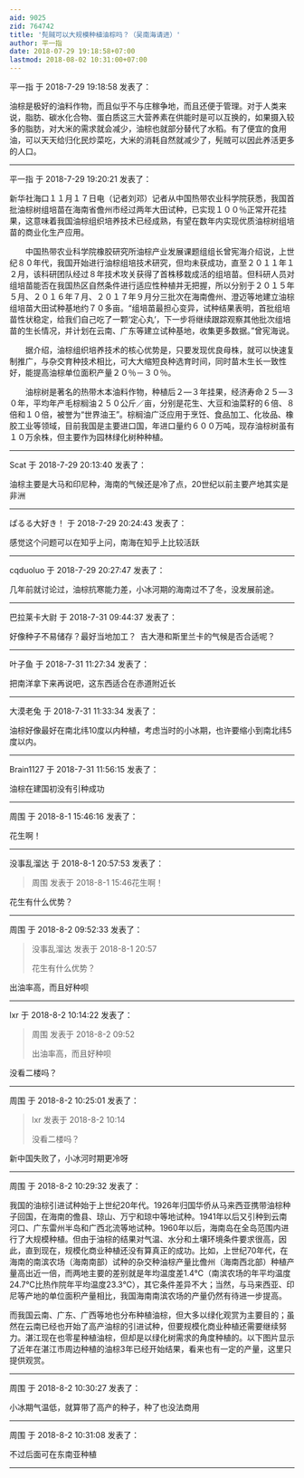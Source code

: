 ```yaml
---
aid: 9025
zid: 764742
title: '髡贼可以大规模种植油棕吗？（吴南海请进）'
author: 平一指
date: 2018-07-29 19:18:58+07:00
lastmod: 2018-08-02 10:31:00+07:00
---
```


平一指 于 2018-7-29 19:18:58 发表了：

油棕是极好的油料作物，而且似乎不与庄稼争地，而且还便于管理。对于人类来说，脂肪、碳水化合物、蛋白质这三大营养素在供能时是可以互换的，如果摄入较多的脂肪，对大米的需求就会减少，油棕也就部分替代了水稻。有了便宜的食用油，可以天天给归化民炒菜吃，大米的消耗自然就减少了，髡贼可以因此养活更多的人口。

---------

平一指 于 2018-7-29 19:20:21 发表了：

新华社海口１１月１７日电（记者刘邓）记者从中国热带农业科学院获悉，我国首批油棕树组培苗在海南省儋州市经过两年大田试种，已实现１００％正常开花挂果，这意味着我国油棕组织培养技术已经成熟，有望在数年内实现优质油棕树组培苗的商业化生产应用。

　　中国热带农业科学院橡胶研究所油棕产业发展课题组组长曾宪海介绍说，上世纪８０年代，我国开始进行油棕组培技术研究，但均未获成功，直至２０１１年１２月，该科研团队经过８年技术攻关获得了首株移栽成活的组培苗。但科研人员对组培苗能否在我国热区自然条件进行适应性种植并无把握，所以分别于２０１５年５月、２０１６年７月、２０１７年９月分三批次在海南儋州、澄迈等地建立油棕组培苗大田试种基地约７０多亩。“组培苗最担心变异，试种结果表明，首批组培苗性状稳定，给我们自己吃了一颗‘定心丸’，下一步将继续跟踪观察其他批次组培苗的生长情况，并计划在云南、广东等建立试种基地，收集更多数据。”曾宪海说。

　　据介绍，油棕组织培养技术的核心优势是，只要发现优良母株，就可以快速复制推广，与杂交育种技术相比，可大大缩短良种选育时间，同时苗木生长一致性好，能提高油棕单位面积产量２０％－３０％。

　　油棕树是著名的热带木本油料作物，种植后２—３年挂果，经济寿命２５—３０年，平均年产毛棕榈油２５０公斤／亩，分别是花生、大豆和油菜籽的６倍、８倍和１０倍，被誉为“世界油王”。棕榈油广泛应用于烹饪、食品加工、化妆品、橡胶工业等领域，目前我国是主要进口国，年进口量约６００万吨，现存油棕树虽有１０万余株，但主要作为园林绿化树种种植。

---------

Scat 于 2018-7-29 20:13:40 发表了：

油棕主要是大马和印尼种，海南的气候还是冷了点，20世纪以前主要产地其实是非洲

---------

ぱるる大好き！ 于 2018-7-29 20:24:43 发表了：

感觉这个问题可以在知乎上问，南海在知乎上比较活跃

---------

cqduoluo 于 2018-7-29 20:27:47 发表了：

几年前就讨论过，油棕抗寒能力差，小冰河期的海南过不了冬，没发展前途。

---------

巴拉莱卡大尉 于 2018-7-31 09:44:37 发表了：

好像种子不易储存？最好当地加工？  吉大港和斯里兰卡的气候是否合适呢？

---------

叶子鱼 于 2018-7-31 11:27:34 发表了：

把南洋拿下来再说吧，这东西适合在赤道附近长

---------

大漠老兔 于 2018-7-31 11:33:34 发表了：

油棕好像最好在南北纬10度以内种植，考虑当时的小冰期，也许要缩小到南北纬5度以内。

---------

Brain1127 于 2018-7-31 11:56:15 发表了：

油棕在建国初没有引种成功

---------

周围 于 2018-8-1 15:46:16 发表了：

花生啊！

---------

没事乱溜达 于 2018-8-1 20:57:53 发表了：

> 周围 发表于 2018-8-1 15:46花生啊！



花生有什么优势？

---------

周围 于 2018-8-2 09:52:33 发表了：

> 没事乱溜达 发表于 2018-8-1 20:57
> 
> 花生有什么优势？



出油率高，而且好种呗

---------

lxr 于 2018-8-2 10:14:22 发表了：

> 周围 发表于 2018-8-2 09:52
> 
> 出油率高，而且好种呗



没看二楼吗？

---------

周围 于 2018-8-2 10:25:01 发表了：

> lxr 发表于 2018-8-2 10:14
> 
> 没看二楼吗？



新中国失败了，小冰河时期更冷呀

---------

周围 于 2018-8-2 10:29:32 发表了：

我国的油棕引进试种始于上世纪20年代。1926年归国华侨从马来西亚携带油棕种子回国，在海南的儋县、琼山、万宁和琼中等地试种。1941年以后又引种到云南河口、广东雷州半岛和广西北流等地试种。1960年以后，海南岛在全岛范围内进行了大规模种植。但由于油棕的结果对气温、水分和土壤环境条件要求很高，因此，直到现在，规模化商业种植还没有算真正的成功。比如，上世纪70年代，在海南的南滨农场（海南南部）试种的杂交种油棕产量比儋州（海南西北部）种植产量高出近一倍，而两地主要的差别就是年均温度差1.4℃（南滨农场的年平均温度24.7℃比热作院年平均温度23.3℃），其它条件差异不大；当然，与马来西亚、印尼等产地的单位面积产量相比，我国海南南滨农场的产量仍然有待进一步提高。

而我国云南、广东、广西等地也分布种植油棕，但大多以绿化观赏为主要目的；虽然在云南已经也开始了高产油棕的引进试种，但要规模化商业种植还需要继续努力。湛江现在也零星种植油棕，但却是以绿化树需求的角度种植的。以下图片显示了近年在湛江市周边种植的油棕3年已经开始结果，看来也有一定的产量，这里只提供观赏。

---------

周围 于 2018-8-2 10:30:27 发表了：

小冰期气温低，就算带了高产的种子，种了也没法商用

---------

周围 于 2018-8-2 10:31:08 发表了：

不过后面可在东南亚种植

---------

